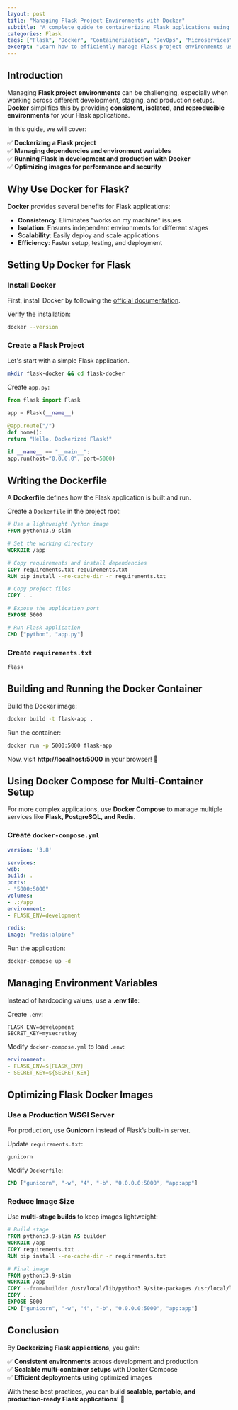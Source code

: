 ```yaml
---
layout: post
title: "Managing Flask Project Environments with Docker"
subtitle: "A complete guide to containerizing Flask applications using Docker for scalable development and deployment"
categories: Flask
tags: ["Flask", "Docker", "Containerization", "DevOps", "Microservices"]
excerpt: "Learn how to efficiently manage Flask project environments using Docker. This guide covers containerization, environment isolation, and best practices for development and production."
---
```


## Introduction

Managing **Flask project environments** can be challenging, especially when working across different development, staging, and production setups. **Docker** simplifies this by providing **consistent, isolated, and reproducible environments** for your Flask applications.

In this guide, we will cover:

✅ **Dockerizing a Flask project**  
✅ **Managing dependencies and environment variables**  
✅ **Running Flask in development and production with Docker**  
✅ **Optimizing images for performance and security**

## Why Use Docker for Flask?

**Docker** provides several benefits for Flask applications:

- **Consistency**: Eliminates "works on my machine" issues
- **Isolation**: Ensures independent environments for different stages
- **Scalability**: Easily deploy and scale applications
- **Efficiency**: Faster setup, testing, and deployment

## Setting Up Docker for Flask

### Install Docker

First, install Docker by following the [official documentation](https://docs.docker.com/get-docker/).

Verify the installation:

```bash
docker --version
```

### Create a Flask Project

Let's start with a simple Flask application.

```bash
mkdir flask-docker && cd flask-docker
```

Create `app.py`:

```python
from flask import Flask

app = Flask(__name__)

@app.route("/")
def home():
return "Hello, Dockerized Flask!"

if __name__ == "__main__":
app.run(host="0.0.0.0", port=5000)
```

## Writing the Dockerfile

A **Dockerfile** defines how the Flask application is built and run.

Create a `Dockerfile` in the project root:

```dockerfile
# Use a lightweight Python image
FROM python:3.9-slim

# Set the working directory
WORKDIR /app

# Copy requirements and install dependencies
COPY requirements.txt requirements.txt
RUN pip install --no-cache-dir -r requirements.txt

# Copy project files
COPY . .

# Expose the application port
EXPOSE 5000

# Run Flask application
CMD ["python", "app.py"]
```

### Create `requirements.txt`

```text
flask
```

## Building and Running the Docker Container

Build the Docker image:

```bash
docker build -t flask-app .
```

Run the container:

```bash
docker run -p 5000:5000 flask-app
```

Now, visit **http://localhost:5000** in your browser! 🎉

## Using Docker Compose for Multi-Container Setup

For more complex applications, use **Docker Compose** to manage multiple services like **Flask, PostgreSQL, and Redis**.

### Create `docker-compose.yml`

```yaml
version: '3.8'

services:
web:
build: .
ports:
- "5000:5000"
volumes:
- .:/app
environment:
- FLASK_ENV=development

redis:
image: "redis:alpine"
```

Run the application:

```bash
docker-compose up -d
```

## Managing Environment Variables

Instead of hardcoding values, use a **.env file**:

Create `.env`:

```text
FLASK_ENV=development
SECRET_KEY=mysecretkey
```

Modify `docker-compose.yml` to load `.env`:

```yaml
environment:
- FLASK_ENV=${FLASK_ENV}
- SECRET_KEY=${SECRET_KEY}
```

## Optimizing Flask Docker Images

### Use a Production WSGI Server

For production, use **Gunicorn** instead of Flask’s built-in server.

Update `requirements.txt`:

```text
gunicorn
```

Modify `Dockerfile`:

```dockerfile
CMD ["gunicorn", "-w", "4", "-b", "0.0.0.0:5000", "app:app"]
```

### Reduce Image Size

Use **multi-stage builds** to keep images lightweight:

```dockerfile
# Build stage
FROM python:3.9-slim AS builder
WORKDIR /app
COPY requirements.txt .
RUN pip install --no-cache-dir -r requirements.txt

# Final image
FROM python:3.9-slim
WORKDIR /app
COPY --from=builder /usr/local/lib/python3.9/site-packages /usr/local/lib/python3.9/site-packages
COPY . .
EXPOSE 5000
CMD ["gunicorn", "-w", "4", "-b", "0.0.0.0:5000", "app:app"]
```

## Conclusion

By **Dockerizing Flask applications**, you gain:

✅ **Consistent environments** across development and production  
✅ **Scalable multi-container setups** with Docker Compose  
✅ **Efficient deployments** using optimized images

With these best practices, you can build **scalable, portable, and production-ready Flask applications**! 🚀  
